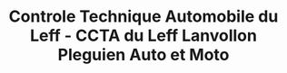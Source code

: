 ---
title: "Controle Technique Automobile du Leff - CCTA du Leff Lanvollon Pleguien Auto et Moto"
url: /lanvollon/controle-technique-automobile-du-leff-ccta-du-leff-lanvollon-pleguien-auto-et-moto/
shop: réparation de voitures
---